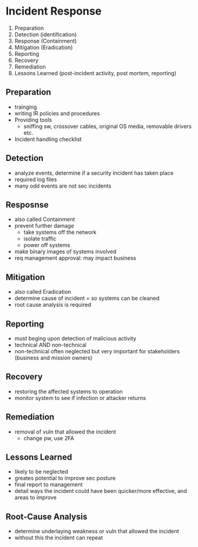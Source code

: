 # Incident Response
1. Preparation
2. Detection (identification)
3. Response (Containment)
4. Mitigation (Eradication)
5. Reporting
6. Recovery
7. Remediation
8. Lessons Learned (post-incident activity, post mortem, reporting)

## Preparation
* trainging
* writing IR policies and procedures
* Providing tools
  * sniffing sw, crossover cables, original OS media, removable drivers etc.
* Incident handling checklist

## Detection
* analyze events, determine if a security incident has taken place
* required log files
* many odd events are not sec incidents

## Resposnse
* also called Containment
* prevent further damage
  * take systems off the network
  * isolate traffic
  * power off systems
* make binary images of systems involved
* req management approval: may impact business

## Mitigation
* also called Eradication
* determine cause of incident = so systems can be cleaned
* root cause analysis is required

## Reporting
* must beging upon detection of malicious activity
* technical AND non-technical
* non-technical often neglected but very important for stakeholders (business and mission owners)

## Recovery
* restoring the affected systems to operation
* monitor system to see if infection or attacker returns

## Remediation
* removal of vuln that allowed the incident
  * change pw, use 2FA

## Lessons Learned
* likely to be neglected
* greates potential to improve sec posture
* final report to management
* detail ways the incident could have been quicker/more effective, and areas to improve

## Root-Cause Analysis
* determine underlaying weakness or vuln that allowed the incident
* without this the incident can repeat

